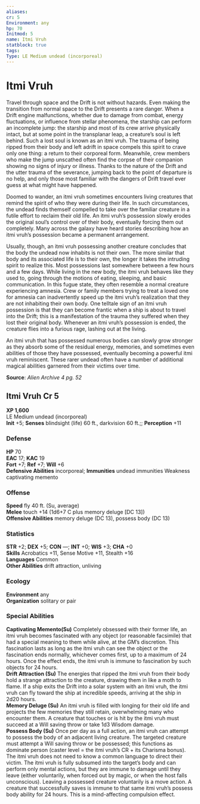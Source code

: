 ```yaml
---
aliases: 
cr: 5
Environment: any
hp: 70
Initmod: 5
name: Itmi Vruh
statblock: true
tags: 
Type: LE Medium undead (incorporeal)
---
```


# Itmi Vruh

Travel through space and the Drift is not without hazards. Even making the transition from normal space to the Drift presents a rare danger. When a Drift engine malfunctions, whether due to damage from combat, energy fluctuations, or influence from stellar phenomena, the starship can perform an incomplete jump: the starship and most of its crew arrive physically intact, but at some point in the transplanar leap, a creature’s soul is left behind. Such a lost soul is known as an itmi vruh. The trauma of being ripped from their body and left adrift in space compels this spirit to crave only one thing: a return to their corporeal form. Meanwhile, crew members who make the jump unscathed often find the corpse of their companion showing no signs of injury or illness. Thanks to the nature of the Drift and the utter trauma of the severance, jumping back to the point of departure is no help, and only those most familiar with the dangers of Drift travel ever guess at what might have happened.

Doomed to wander, an itmi vruh sometimes encounters living creatures that remind the spirit of who they were during their life. In such circumstances, the undead finds themself compelled to take over the familiar creature in a futile effort to reclaim their old life. An itmi vruh’s possession slowly erodes the original soul’s control over of their body, eventually forcing them out completely. Many across the galaxy have heard stories describing how an itmi vruh’s possession became a permanent arrangement.

Usually, though, an itmi vruh possessing another creature concludes that the body the undead now inhabits is not their own. The more similar that body and its associated life is to their own, the longer it takes the intruding spirit to realize this. Most possessions last somewhere between a few hours and a few days. While living in the new body, the itmi vruh behaves like they used to, going through the motions of eating, sleeping, and basic communication. In this fugue state, they often resemble a normal creature experiencing amnesia. Crew or family members trying to treat a loved one for amnesia can inadvertently speed up the itmi vruh’s realization that they are not inhabiting their own body. One telltale sign of an itmi vruh possession is that they can become frantic when a ship is about to travel into the Drift; this is a manifestation of the trauma they suffered when they lost their original body. Whenever an itmi vruh’s possession is ended, the creature flies into a furious rage, lashing out at the living.

An itmi vruh that has possessed numerous bodies can slowly grow stronger as they absorb some of the residual energy, memories, and sometimes even abilities of those they have possessed, eventually becoming a powerful itmi vruh reminiscent. These rarer undead often have a number of additional magical abilities garnered from their victims over time.

**Source**:  _Alien Archive 4 pg. 52_

## Itmi Vruh Cr 5

**XP 1,600**  
LE Medium undead (incorporeal)  
**Init** +5; **Senses** blindsight (life) 60 ft., darkvision 60 ft.;; **Perception** +11  

### Defense

**HP** 70  
**EAC** 17; **KAC** 19  
**Fort** +7; **Ref** +7; **Will** +6  
**Defensive Abilities** incorporeal; **Immunities** undead immunities Weakness captivating memento  

### Offense

**Speed** fly 40 ft. (Su, average)  
**Melee** touch +14 (1d6+7 C plus memory deluge \[DC 13\])  
**Offensive Abilities** memory deluge (DC 13), possess body (DC 13)

### Statistics

**STR** +2; **DEX** +5; **CON** —; **INT** +0; **WIS** +3; **CHA** +0  
**Skills** Acrobatics +11, Sense Motive +11, Stealth +16  
**Languages** Common  
**Other Abilities** drift attraction, unliving

### Ecology

**Environment** any  
**Organization** solitary or pair

### Special Abilities

**Captivating Memento(Su)** Completely obsessed with their former life, an itmi vruh becomes fascinated with any object (or reasonable facsimile) that had a special meaning to them while alive, at the GM’s discretion. This fascination lasts as long as the itmi vruh can see the object or the fascination ends normally, whichever comes first, up to a maximum of 24 hours. Once the effect ends, the itmi vruh is immune to fascination by such objects for 24 hours.  
**Drift Attraction (Su)** The energies that ripped the itmi vruh from their body hold a strange attraction to the creature, drawing them in like a moth to flame. If a ship exits the Drift into a solar system with an itmi vruh, the itmi vruh can fly toward the ship at incredible speeds, arriving at the ship in 2d20 hours.  
**Memory Deluge (Su)** An itmi vruh is filled with longing for their old life and projects the few memories they still retain, overwhelming many who encounter them. A creature that touches or is hit by the itmi vruh must succeed at a Will saving throw or take 1d3 Wisdom damage.  
**Possess Body (Su)** Once per day as a full action, an itmi vruh can attempt to possess the body of an adjacent living creature. The targeted creature must attempt a Will saving throw or be possessed; this functions as dominate person (caster level = the itmi vruh’s CR + its Charisma bonus). The itmi vruh does not need to know a common language to direct their victim. The itmi vruh is fully subsumed into the target’s body and can perform only mental actions, but they are immune to damage until they leave (either voluntarily, when forced out by magic, or when the host falls unconscious). Leaving a possessed creature voluntarily is a move action. A creature that successfully saves is immune to that same itmi vruh’s possess body ability for 24 hours. This is a mind-affecting compulsion effect.
